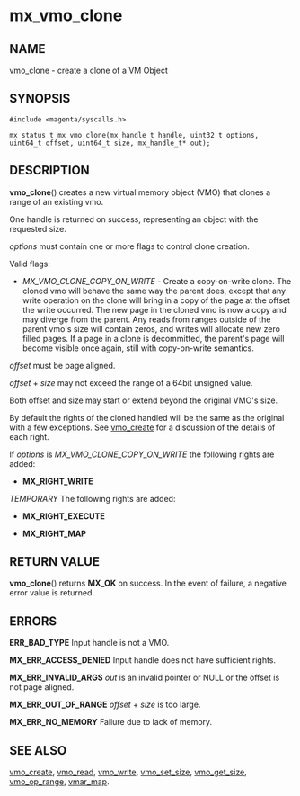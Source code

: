 # mx_vmo_clone

## NAME

vmo_clone - create a clone of a VM Object

## SYNOPSIS

```
#include <magenta/syscalls.h>

mx_status_t mx_vmo_clone(mx_handle_t handle, uint32_t options, uint64_t offset, uint64_t size, mx_handle_t* out);

```

## DESCRIPTION

**vmo_clone**() creates a new virtual memory object (VMO) that clones a range
of an existing vmo.

One handle is returned on success, representing an object with the requested
size.

*options* must contain one or more flags to control clone creation.

Valid flags:

- *MX_VMO_CLONE_COPY_ON_WRITE* - Create a copy-on-write clone. The cloned vmo will
behave the same way the parent does, except that any write operation on the clone
will bring in a copy of the page at the offset the write occurred. The new page in
the cloned vmo is now a copy and may diverge from the parent. Any reads from
ranges outside of the parent vmo's size will contain zeros, and writes will
allocate new zero filled pages.  If a page in a clone is decommitted, the
parent's page will become visible once again, still with copy-on-write semantics.

*offset* must be page aligned.

*offset* + *size* may not exceed the range of a 64bit unsigned value.

Both offset and size may start or extend beyond the original VMO's size.

By default the rights of the cloned handled will be the same as the
original with a few exceptions. See [vmo_create](vmo_create.md) for a
discussion of the details of each right.

If *options* is *MX_VMO_CLONE_COPY_ON_WRITE* the following rights are added:

- **MX_RIGHT_WRITE**

*TEMPORARY* The following rights are added:

- **MX_RIGHT_EXECUTE**

- **MX_RIGHT_MAP**

## RETURN VALUE

**vmo_clone**() returns **MX_OK** on success. In the event
of failure, a negative error value is returned.

## ERRORS

**ERR_BAD_TYPE**  Input handle is not a VMO.

**MX_ERR_ACCESS_DENIED**  Input handle does not have sufficient rights.

**MX_ERR_INVALID_ARGS**  *out* is an invalid pointer or NULL
or the offset is not page aligned.

**MX_ERR_OUT_OF_RANGE**  *offset* + *size* is too large.

**MX_ERR_NO_MEMORY**  Failure due to lack of memory.

## SEE ALSO

[vmo_create](vmo_create.md),
[vmo_read](vmo_read.md),
[vmo_write](vmo_write.md),
[vmo_set_size](vmo_set_size.md),
[vmo_get_size](vmo_get_size.md),
[vmo_op_range](vmo_op_range.md),
[vmar_map](vmar_map.md).
